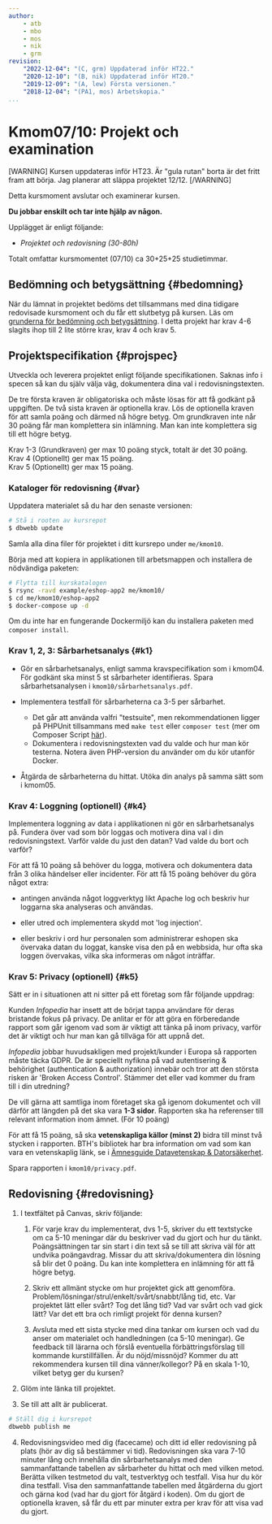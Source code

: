 ```yaml
---
author:
    - atb
    - mbo
    - mos
    - nik
    - grm
revision:
    "2022-12-04": "(C, grm) Uppdaterad inför HT22."
    "2020-12-10": "(B, nik) Uppdaterad inför HT20."
    "2019-12-09": "(A, lew) Första versionen."
    "2018-12-04": "(PA1, mos) Arbetskopia."
...
```

Kmom07/10: Projekt och examination
==================================

[WARNING]
Kursen uppdateras inför HT23. Är "gula rutan" borta är det fritt fram att börja. Jag planerar att släppa projektet 12/12. 
[/WARNING]

Detta kursmoment avslutar och examinerar kursen.

**Du jobbar enskilt och tar inte hjälp av någon.**

Upplägget är enligt följande:

* _Projektet och redovisning (30-80h)_

Totalt omfattar kursmomentet (07/10) ca 30+25+25 studietimmar.



Bedömning och betygsättning {#bedomning}
--------------------------------------------------------------------

När du lämnat in projektet bedöms det tillsammans med dina tidigare redovisade kursmoment och du får ett slutbetyg på kursen. Läs om [grunderna för bedömning och betygsättning](kurser/faq/bedomning-och-betygsattning-quiz). I detta projekt har krav 4-6 slagits ihop till 2 lite större krav, krav 4 och krav 5.



Projektspecifikation {#projspec}
--------------------------------------------------------------------

Utveckla och leverera projektet enligt följande specifikationen. Saknas info i specen så kan du själv välja väg, dokumentera dina val i redovisningstexten.

De tre första kraven är obligatoriska och måste lösas för att få godkänt på uppgiften. De två sista kraven är optionella krav. Lös de optionella kraven för att samla poäng och därmed nå högre betyg. Om grundkraven inte når 30 poäng får man komplettera sin inlämning. Man kan inte komplettera sig till ett högre betyg.

Krav 1-3 (Grundkraven) ger max 10 poäng styck, totalt är det 30 poäng.  
Krav 4 (Optionellt) ger max 15 poäng.  
Krav 5 (Optionellt) ger max 15 poäng.   
<!-- Krav 6 (Optionellt) ger max 10 poäng. -->



### Kataloger för redovisning {#var}

Uppdatera materialet så du har den senaste versionen:

```bash
# Stå i rooten av kursrepot
$ dbwebb update
```

Samla alla dina filer för projektet i ditt kursrepo under `me/kmom10`.

Börja med att kopiera in applikationen till arbetsmappen och installera de nödvändiga paketen:

```bash
# Flytta till kurskatalogen
$ rsync -ravd example/eshop-app2 me/kmom10/
$ cd me/kmom10/eshop-app2
$ docker-compose up -d
```

Om du inte har en fungerande Dockermiljö kan du installera paketen med `composer install`.

### Krav 1, 2, 3: Sårbarhetsanalys {#k1}

* Gör en sårbarhetsanalys, enligt samma kravspecifikation som i kmom04. För godkänt ska minst 5 st sårbarheter identifieras. Spara sårbarhetsanalysen i `kmom10/sårbarhetsanalys.pdf`.

* Implementera testfall för sårbarheterna ca 3-5 per sårbarhet. 
    * Det går att använda valfri "testsuite", men rekommendationen ligger på PHPUnit tillsammans med `make test` eller `composer test` (mer om Composer Script [här](https://getcomposer.org/doc/articles/scripts.md#writing-custom-commands)).
    * Dokumentera i redovisningstexten vad du valde och hur man kör testerna. Notera även PHP-version du använder om du kör utanför Docker.

* Åtgärda de sårbarheterna du hittat. Utöka din analys på samma sätt som i kmom05.

### Krav 4: Loggning (optionell) {#k4}

Implementera loggning av data i applikationen ni gör en sårbarhetsanalys på. Fundera över vad som bör loggas och motivera dina val i din redovisningstext. Varför valde du just den datan? Vad valde du bort och varför?

För att få 10 poäng så behöver du logga, motivera och dokumentera data från 3 olika händelser eller incidenter. För att få 15 poäng behöver du göra något extra:   

* antingen använda något loggverktyg likt Apache log och beskriv hur loggarna ska analyseras och användas.   

* eller utred och implementera skydd mot 'log injection'.   

* eller beskriv i ord hur personalen som administrerar eshopen ska övervaka datan du loggat, kanske visa den på en webbsida, hur ofta ska loggen övervakas, vilka ska informeras om något inträffar.   

### Krav 5: Privacy (optionell) {#k5}

Sätt er in i situationen att ni sitter på ett företag som får följande uppdrag:

Kunden *Infopedia* har insett att de börjat tappa användare för deras bristande fokus på privacy. De anlitar er för att göra en förberedande rapport som går igenom vad som är viktigt att tänka på inom privacy, varför det är viktigt och hur man kan gå tillväga för att uppnå det.

*Infopedia* jobbar huvudsakligen med projekt/kunder i Europa så rapporten måste täcka GDPR. De är speciellt nyfikna på vad autentisering & behörighet (authentication & authorization) innebär och tror att den största risken är 'Broken Access Control'. Stämmer det eller vad kommer du fram till i din utredning?

De vill gärna att samtliga inom företaget ska gå igenom dokumentet och vill därför att längden på det ska vara **1-3 sidor**. Rapporten ska ha referenser till relevant information inom ämnet. (För 10 poäng)

För att få 15 poäng, så ska **vetenskapliga källor (minst 2)** bidra till minst två stycken i rapporten. BTH's bibliotek har bra information om vad som kan vara en vetenskaplig länk, se i [Ämnesguide Datavetenskap & Datorsäkerhet](https://www.bth.se/bibliotek/amnesguider/amnesguide-datorsakerhet/).

Spara rapporten i `kmom10/privacy.pdf`.

<!-- ### Krav 6: Quiz (optionell) {#k6}

Gör Kmom07/10 quiz enligt instruktionerna i quizet. -->

<!-- ### Krav 5 Säkerhet (optionell) {#k5}

**UTANFÖR SCOPE AV KURSEN?**

Kunden *SafeSecurity* vill att ni ska kolla på ett av följande tre typer av it-system och motivera vilken typ av data de behöver lagra, varför den behövs och hur man bör lagrar informationen.

* Banksystem (Swedbank/Nordea eller ännu större, Visa/Mastercard)
* Eshop (Amazon, Ebay)
* Vårdinrättningar (1177, region Blekinge)

Tänk bortom kunddata, vad behövs loggas för att garantera att systemet fungerar, att ingen obehörig får åtkomst till information de inte ska få läsa. -->



Redovisning {#redovisning}
--------------------------------------------------------------------

1. I textfältet på Canvas, skriv följande:

    1. För varje krav du implementerat, dvs 1-5, skriver du ett textstycke om ca 5-10 meningar där du beskriver vad du gjort och hur du tänkt. Poängsättningen tar sin start i din text så se till att skriva väl för att undvika poängavdrag. Missar du att skriva/dokumentera din lösning så blir det 0 poäng. Du kan inte komplettera en inlämning för att få högre betyg.

    1. Skriv ett allmänt stycke om hur projektet gick att genomföra. Problem/lösningar/strul/enkelt/svårt/snabbt/lång tid, etc. Var projektet lätt eller svårt? Tog det lång tid? Vad var svårt och vad gick lätt? Var det ett bra och rimligt projekt för denna kursen?

    1. Avsluta med ett sista stycke med dina tankar om kursen och vad du anser om materialet och handledningen (ca 5-10 meningar). Ge feedback till lärarna och förslå eventuella förbättringsförslag till kommande kurstillfällen. Är du nöjd/missnöjd? Kommer du att rekommendera kursen till dina vänner/kollegor? På en skala 1-10, vilket betyg ger du kursen?

2. Glöm inte länka till projektet.

3. Se till att allt är publicerat.

```bash
# Ställ dig i kursrepot
dbwebb publish me
```

4. Redovisningsvideo med dig (facecame) och ditt id eller redovisning på plats (hör av dig så bestämmer vi tid). Redovisningen ska vara 7-10 minuter lång och innehålla din sårbarhetsanalys med den sammanfattande tabellen av sårbarheter du hittat och med vilken metod. Berätta vilken testmetod du valt, testverktyg och testfall. Visa hur du kör dina testfall. Visa den sammanfattande tabellen med åtgärderna du gjort och gärna kod (vad har du gjort för åtgärd i koden). Om du gjort de optionella kraven, så får du ett par minuter extra per krav för att visa vad du gjort.
